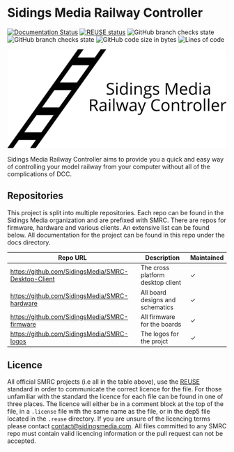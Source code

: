 <!-- 
SPDX-FileCopyrightText: Copyright (c) 2021 Sidings Media 

SPDX-License-Identifier: MIT
-->
# Sidings Media Railway Controller
[![Documentation Status](https://readthedocs.org/projects/dc-model-railway-controller/badge/?version=latest)](https://smrcdocs.sidingsmedia.com/en/latest/?badge=latest) [![REUSE status](https://api.reuse.software/badge/github.com/SidingsMedia/Sidings-Media-Railway-Controller)](https://api.reuse.software/info/github.com/SidingsMedia/Sidings-Media-Railway-Controller) ![GitHub branch checks state](https://img.shields.io/github/checks-status/SidingsMedia/Sidings-Media-Railway-Controller/main?label=main%20checks) ![GitHub branch checks state](https://img.shields.io/github/checks-status/SidingsMedia/Sidings-Media-Railway-Controller/develop?label=develop%20checks) ![GitHub code size in bytes](https://img.shields.io/github/languages/code-size/SidingsMedia/Sidings-Media-Railway-Controller) ![Lines of code](https://img.shields.io/tokei/lines/github/SidingsMedia/Sidings-Media-Railway-Controller)

![SMRC Project Logo](https://github.com/SidingsMedia/SMRC-logos/blob/main/track-bw-square-long.svg)

Sidings Media Railway Controller aims to provide you a quick and easy way of controlling your model railway from your computer without all of the complications of DCC.

## Repositories

This project is split into multiple repositories. Each repo can be found in the Sidings Media organization and are prefixed with SMRC. There are repos for firmware, hardware and various clients. An extensive list can be found below. All documentation for the project can be found in this repo under the docs directory.

| Repo URL | Description          | Maintained |
| -------- | -------------------- | ---------- |
| https://github.com/SidingsMedia/SMRC-Desktop-Client | The cross platform desktop client | ✓ |
| https://github.com/SidingsMedia/SMRC-hardware| All board designs and schematics | ✓ |
| https://github.com/SidingsMedia/SMRC-firmware | All firmware for the boards | ✓ |
| https://github.com/SidingsMedia/SMRC-logos | The logos for the projct | ✓ |

## Licence
All official SMRC projects (i.e all in the table above), use the [REUSE](https://reuse.software) standard in order to communicate the correct licence for the file. For those unfamiliar with the 
standard the licence for each file can be found in one of three places. The licence will either be in a comment block at the top of the file, in a `.license` file with the same name as the file, or in the dep5 file located in the `.reuse` directory. If you are unsure of the licencing terms please contact [contact@sidingsmedia.com](mailto:contact@sidingsmedia.com?subject=SMRC%20Licence). All files committed to any SMRC repo must contain valid licencing information or the pull request can not be accepted.